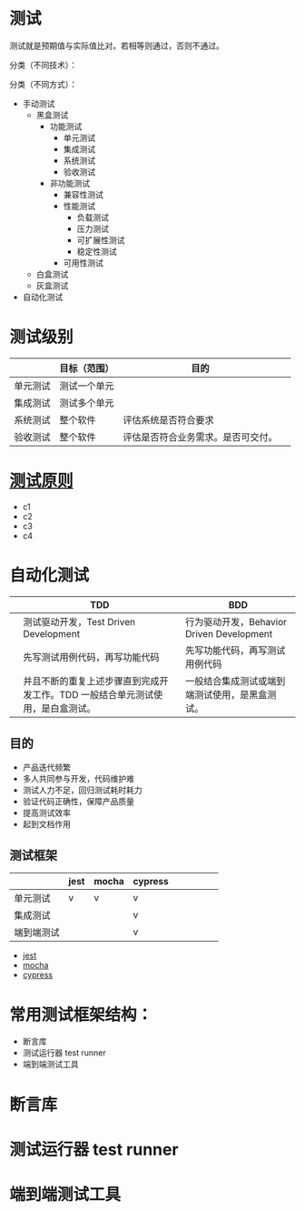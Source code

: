 # 测试

测试就是预期值与实际值比对。若相等则通过，否则不通过。

分类（不同技术）：

分类（不同方式）：

- 手动测试
  - 黑盒测试
    - 功能测试
      - 单元测试
      - 集成测试
      - 系统测试
      - 验收测试
    - 非功能测试
      - 兼容性测试
      - 性能测试
        - 负载测试
        - 压力测试
        - 可扩展性测试
        - 稳定性测试
      - 可用性测试
  - 白盒测试
  - 灰盒测试
- 自动化测试

# 测试级别

|          | 目标（范围） | 目的                               |     |
| -------- | ------------ | ---------------------------------- | --- |
| 单元测试 | 测试一个单元 |                                    |     |
| 集成测试 | 测试多个单元 |                                    |     |
| 系统测试 | 整个软件     | 评估系统是否符合要求               |     |
| 验收测试 | 整个软件     | 评估是否符合业务需求。是否可交付。 |     |

# [测试原则](/test/tenet.html)

- c1
- c2
- c3
- c4

# 自动化测试

|     | TDD                                                                            | BDD                                            |
| --- | ------------------------------------------------------------------------------ | ---------------------------------------------- |
|     | 测试驱动开发，Test Driven Development                                          | 行为驱动开发，Behavior Driven Development      |
|     | 先写测试用例代码，再写功能代码                                                 | 先写功能代码，再写测试用例代码                 |
|     | 并且不断的重复上述步骤直到完成开发工作。TDD 一般结合单元测试使用，是白盒测试。 | 一般结合集成测试或端到端测试使用，是黑盒测试。 |

## 目的

- 产品迭代频繁
- 多人共同参与开发，代码维护难
- 测试人力不足，回归测试耗时耗力
- 验证代码正确性，保障产品质量
- 提高测试效率
- 起到文档作用

## 测试框架

|            | jest | mocha | cypress |     |     |     |     |     |
| ---------- | ---- | ----- | ------- | --- | --- | --- | --- | --- |
| 单元测试   | v    | v     | v       |     |     |     |     |     |
| 集成测试   |      |       | v       |     |     |     |     |     |
| 端到端测试 |      |       | v       |     |     |     |     |     |

- [jest](/test/jest.html)
- [mocha](/test/mocha.html)
- [cypress](/test/cypress.html)

# 常用测试框架结构：

- 断言库
- 测试运行器 test runner
- 端到端测试工具

# 断言库

# 测试运行器 test runner

# 端到端测试工具
